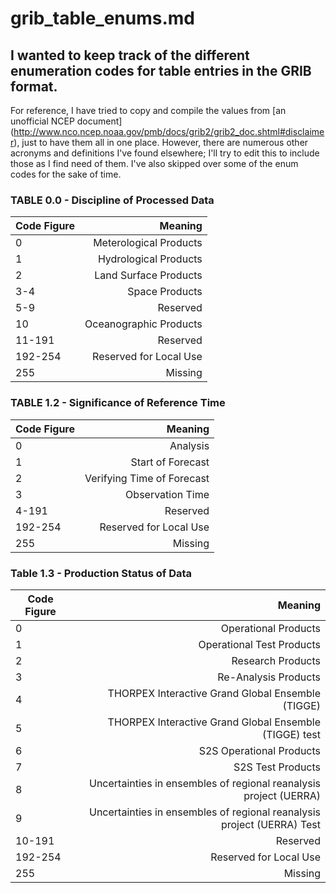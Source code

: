 grib_table_enums.md
=====
I wanted to keep track of the different enumeration codes for table entries in
the GRIB format.
-----

For reference, I have tried to copy and compile the values from [an
unofficial NCEP document]
(http://www.nco.ncep.noaa.gov/pmb/docs/grib2/grib2_doc.shtml#disclaimer), just
to have them all in one place. However, there are numerous other acronyms and
definitions I've found elsewhere; I'll try to edit this to include those as
I find need of them. I've also skipped over some of the enum codes for the
sake of time. 

### TABLE 0.0 - Discipline of Processed Data

| Code Figure | Meaning |
| ----------- | ------: |
| 0       | Meterological Products |
| 1       | Hydrological Products |
| 2       | Land Surface Products |
| 3-4     | Space Products |
| 5-9     | Reserved |
| 10      | Oceanographic Products |
| 11-191  | Reserved |
| 192-254 | Reserved for Local Use |
| 255     | Missing |

### TABLE 1.2 - Significance of Reference Time
| Code Figure | Meaning |
| ----------- | ------: |
| 0 | Analysis |
| 1 | Start of Forecast |
| 2 | Verifying Time of Forecast |
| 3 | Observation Time |
| 4-191 | Reserved |
| 192-254 | Reserved for Local Use |
| 255 | Missing |

### Table 1.3 - Production Status of Data
| Code Figure | Meaning |
| ----------- | ------: |
| 0 | Operational Products |
| 1 | Operational Test Products |
| 2 | Research Products |
| 3 | Re-Analysis Products |
| 4 | THORPEX Interactive Grand Global Ensemble (TIGGE) |
| 5 | THORPEX Interactive Grand Global Ensemble (TIGGE) test |
| 6 | S2S Operational Products |
| 7 | S2S Test Products |
| 8 | Uncertainties in ensembles of regional reanalysis project (UERRA) |
| 9 | Uncertainties in ensembles of regional reanalysis project (UERRA) Test |
| 10-191 | Reserved | 
| 192-254 | Reserved for Local Use |
| 255 | Missing |
